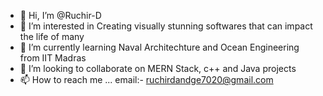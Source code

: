 - 👋 Hi, I’m @Ruchir-D
- 👀 I’m interested in Creating visually stunning softwares that can impact the life of many
- 🌱 I’m currently learning Naval Architechture and Ocean Engineering from IIT Madras
- 💞️ I’m looking to collaborate on MERN Stack, c++ and Java projects
- 📫 How to reach me ...
email:- ruchirdandge7020@gmail.com
<!---
Ruchir-D/Ruchir-D is a ✨ special ✨ repository because its `README.md` (this file) appears on your GitHub profile.
You can click the Preview link to take a look at your changes.
--->

